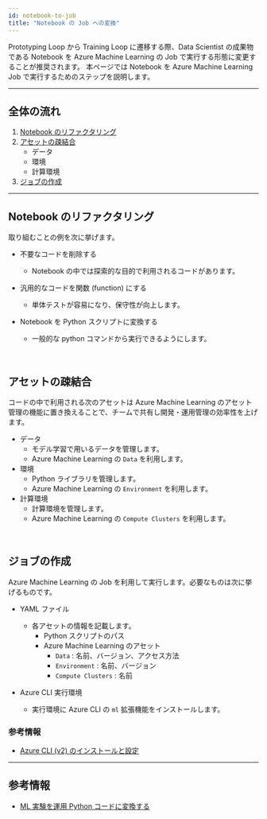 ```yaml
---
id: notebook-to-job
title: "Notebook の Job への変換"
---
```


Prototyping Loop から Training Loop に遷移する際、Data Scientist の成果物である Notebook を Azure Machine Learning の Job で実行する形態に変更することが推奨されます。
本ページでは Notebook を Azure Machine Learning Job で実行するためのステップを説明します。


---

## 全体の流れ

1. [Notebook のリファクタリング](#notebook-のリファクタリング)
1. [アセットの疎結合](#アセットの疎結合)
    - データ   
    - 環境
    - 計算環境
1. [ジョブの作成](#ジョブの作成)

---

## Notebook のリファクタリング

取り組むことの例を次に挙げます。

- 不要なコードを削除する
    - Notebook の中では探索的な目的で利用されるコードがあります。

- 汎用的なコードを関数 (function) にする
    - 単体テストが容易になり、保守性が向上します。

- Notebook を Python スクリプトに変換する
    - 一般的な python コマンドから実行できるようにします。

<br/>

## アセットの疎結合

コードの中で利用される次のアセットは Azure Machine Learning のアセット管理の機能に置き換えることで、チームで共有し開発・運用管理の効率性を上げます。

- データ
    - モデル学習で用いるデータを管理します。
    - Azure Machine Learning の `Data` を利用します。
- 環境
    - Python ライブラリを管理します。
    - Azure Machine Learning の `Environment` を利用します。
- 計算環境
    - 計算環境を管理します。
    - Azure Machine Learning の `Compute Clusters` を利用します。

<br/>

## ジョブの作成

Azure Machine Learning の Job を利用して実行します。必要なものは次に挙げるものです。


- YAML ファイル
    - 各アセットの情報を記載します。
        - Python スクリプトのパス
        - Azure Machine Learning のアセット
            - `Data` : 名前、バージョン、アクセス方法
            - `Environment` : 名前、バージョン
            - `Compute Clusters` : 名前

- Azure CLI 実行環境
    - 実行環境に Azure CLI の `ml` 拡張機能をインストールします。


### 参考情報
- [Azure CLI (v2) のインストールと設定](https://learn.microsoft.com/ja-jp/azure/machine-learning/how-to-configure-cli?tabs=public)


---
## 参考情報
- [ML 実験を運用 Python コードに変換する](https://learn.microsoft.com/ja-jp/azure/machine-learning/v1/how-to-convert-ml-experiment-to-production#create-unit-tests-for-each-python-file)